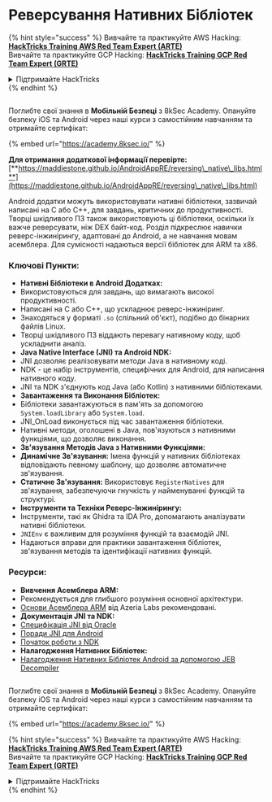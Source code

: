 # Реверсування Нативних Бібліотек

{% hint style="success" %}
Вивчайте та практикуйте AWS Hacking:<img src="/.gitbook/assets/arte.png" alt="" data-size="line">[**HackTricks Training AWS Red Team Expert (ARTE)**](https://training.hacktricks.xyz/courses/arte)<img src="/.gitbook/assets/arte.png" alt="" data-size="line">\
Вивчайте та практикуйте GCP Hacking: <img src="/.gitbook/assets/grte.png" alt="" data-size="line">[**HackTricks Training GCP Red Team Expert (GRTE)**<img src="/.gitbook/assets/grte.png" alt="" data-size="line">](https://training.hacktricks.xyz/courses/grte)

<details>

<summary>Підтримайте HackTricks</summary>

* Перевірте [**плани підписки**](https://github.com/sponsors/carlospolop)!
* **Приєднуйтесь до** 💬 [**групи Discord**](https://discord.gg/hRep4RUj7f) або [**групи Telegram**](https://t.me/peass) або **слідкуйте** за нами в **Twitter** 🐦 [**@hacktricks\_live**](https://twitter.com/hacktricks\_live)**.**
* **Діліться хакерськими трюками, надсилаючи PR до** [**HackTricks**](https://github.com/carlospolop/hacktricks) та [**HackTricks Cloud**](https://github.com/carlospolop/hacktricks-cloud) репозиторіїв на GitHub.

</details>
{% endhint %}

<figure><img src="/.gitbook/assets/image (2).png" alt=""><figcaption></figcaption></figure>

Поглибте свої знання в **Мобільній Безпеці** з 8kSec Academy. Опануйте безпеку iOS та Android через наші курси з самостійним навчанням та отримайте сертифікат:

{% embed url="https://academy.8ksec.io/" %}


**Для отримання додаткової інформації перевірте:** [**https://maddiestone.github.io/AndroidAppRE/reversing\_native\_libs.html**](https://maddiestone.github.io/AndroidAppRE/reversing\_native\_libs.html)

Android додатки можуть використовувати нативні бібліотеки, зазвичай написані на C або C++, для завдань, критичних до продуктивності. Творці шкідливого ПЗ також використовують ці бібліотеки, оскільки їх важче реверсувати, ніж DEX байт-код. Розділ підкреслює навички реверс-інжинірингу, адаптовані до Android, а не навчання мовам асемблера. Для сумісності надаються версії бібліотек для ARM та x86.

### Ключові Пункти:

* **Нативні Бібліотеки в Android Додатках:**
* Використовуються для завдань, що вимагають високої продуктивності.
* Написані на C або C++, що ускладнює реверс-інжиніринг.
* Знаходяться у форматі `.so` (спільний об'єкт), подібно до бінарних файлів Linux.
* Творці шкідливого ПЗ віддають перевагу нативному коду, щоб ускладнити аналіз.
* **Java Native Interface (JNI) та Android NDK:**
* JNI дозволяє реалізовувати методи Java в нативному коді.
* NDK - це набір інструментів, специфічних для Android, для написання нативного коду.
* JNI та NDK з'єднують код Java (або Kotlin) з нативними бібліотеками.
* **Завантаження та Виконання Бібліотек:**
* Бібліотеки завантажуються в пам'ять за допомогою `System.loadLibrary` або `System.load`.
* JNI\_OnLoad виконується під час завантаження бібліотеки.
* Нативні методи, оголошені в Java, пов'язуються з нативними функціями, що дозволяє виконання.
* **Зв'язування Методів Java з Нативними Функціями:**
* **Динамічне Зв'язування:** Імена функцій у нативних бібліотеках відповідають певному шаблону, що дозволяє автоматичне зв'язування.
* **Статичне Зв'язування:** Використовує `RegisterNatives` для зв'язування, забезпечуючи гнучкість у найменуванні функцій та структурі.
* **Інструменти та Техніки Реверс-Інжинірингу:**
* Інструменти, такі як Ghidra та IDA Pro, допомагають аналізувати нативні бібліотеки.
* `JNIEnv` є важливим для розуміння функцій та взаємодій JNI.
* Надаються вправи для практики завантаження бібліотек, зв'язування методів та ідентифікації нативних функцій.

### Ресурси:

* **Вивчення Асемблера ARM:**
* Рекомендується для глибшого розуміння основної архітектури.
* [Основи Асемблера ARM](https://azeria-labs.com/writing-arm-assembly-part-1/) від Azeria Labs рекомендовані.
* **Документація JNI та NDK:**
* [Специфікація JNI від Oracle](https://docs.oracle.com/javase/7/docs/technotes/guides/jni/spec/jniTOC.html)
* [Поради JNI для Android](https://developer.android.com/training/articles/perf-jni)
* [Початок роботи з NDK](https://developer.android.com/ndk/guides/)
* **Налагодження Нативних Бібліотек:**
* [Налагодження Нативних Бібліотек Android за допомогою JEB Decompiler](https://medium.com/@shubhamsonani/how-to-debug-android-native-libraries-using-jeb-decompiler-eec681a22cf3)


<figure><img src="/.gitbook/assets/image (2).png" alt=""><figcaption></figcaption></figure>

Поглибте свої знання в **Мобільній Безпеці** з 8kSec Academy. Опануйте безпеку iOS та Android через наші курси з самостійним навчанням та отримайте сертифікат:

{% embed url="https://academy.8ksec.io/" %}

{% hint style="success" %}
Вивчайте та практикуйте AWS Hacking:<img src="/.gitbook/assets/arte.png" alt="" data-size="line">[**HackTricks Training AWS Red Team Expert (ARTE)**](https://training.hacktricks.xyz/courses/arte)<img src="/.gitbook/assets/arte.png" alt="" data-size="line">\
Вивчайте та практикуйте GCP Hacking: <img src="/.gitbook/assets/grte.png" alt="" data-size="line">[**HackTricks Training GCP Red Team Expert (GRTE)**<img src="/.gitbook/assets/grte.png" alt="" data-size="line">](https://training.hacktricks.xyz/courses/grte)

<details>

<summary>Підтримайте HackTricks</summary>

* Перевірте [**плани підписки**](https://github.com/sponsors/carlospolop)!
* **Приєднуйтесь до** 💬 [**групи Discord**](https://discord.gg/hRep4RUj7f) або [**групи Telegram**](https://t.me/peass) або **слідкуйте** за нами в **Twitter** 🐦 [**@hacktricks\_live**](https://twitter.com/hacktricks\_live)**.**
* **Діліться хакерськими трюками, надсилаючи PR до** [**HackTricks**](https://github.com/carlospolop/hacktricks) та [**HackTricks Cloud**](https://github.com/carlospolop/hacktricks-cloud) репозиторіїв на GitHub.

</details>
{% endhint %}
